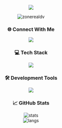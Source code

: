 <p align="center">
  <img src="https://readme-typing-svg.herokuapp.com?font=Fira+Code&size=28&duration=3000&pause=1000&color=00008B&center=true&vCenter=true&width=500&lines=Hi%2C+I'm+ZoneReal+%F0%9F%91%8B;Discord+Bot+Developer;Discord+Bot+Geli%C5%9Ftiricisi">
</p>


<p align="center">
  <img src="https://komarev.com/ghpvc/?username=zonerealdv&label=Profile%20Views&color=0e75b6&style=flat" alt="zonerealdv" />
</p>


<h3 align="center">🌐 Connect With Me</h3>

<p align="center">
  <a href="https://discord.com/users/zonerealdv" target="_blank">
    <img src="https://img.shields.io/badge/Discord-5865F2?style=for-the-badge&logo=discord&logoColor=white" />
  </a>
</p>


<h3 align="center">💻 Tech Stack</h3>

<p align="center">
  <img src="https://skillicons.dev/icons?i=js,ts,html,css,nodejs,mongodb" />
</p>


<h3 align="center">🛠️ Development Tools</h3>

<p align="center">
  <img src="https://skillicons.dev/icons?i=vscode,photoshop,vercel,netlify,pr" />
</p>


<h3 align="center">📈 GitHub Stats</h3>

<p align="center">
  <img src="https://github-readme-stats.vercel.app/api?username=zonerealdv&show_icons=true&theme=tokyonight" alt="stats" />
  <br/>
  <img src="https://github-readme-stats.vercel.app/api/top-langs/?username=zonerealdv&layout=compact&theme=tokyonight" alt="langs" />
</p>
